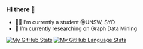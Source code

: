 ### Hi there 👋


- 👨‍🎓 I’m currently a student @UNSW, SYD
- 🌱 I’m currently researching on Graph Data Mining


[![My GitHub Stats](https://github-readme-stats.vercel.app/api/?username=SteveTANTAN&count_private=true&theme=gruvbox&showicons=true)]()
[![My GitHub Language Stats](https://github-readme-stats.vercel.app/api/top-langs/?username=SteveTANTAN&layout=compact&theme=cobalt)]()
